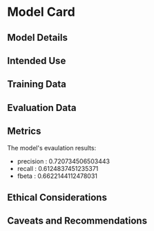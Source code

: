 # Model Card

## Model Details

## Intended Use

## Training Data

## Evaluation Data



## Metrics
The model's evaulation results:

- precision : 0.720734506503443
- recall : 0.6124837451235371
- fbeta : 0.6622144112478031

## Ethical Considerations

## Caveats and Recommendations
